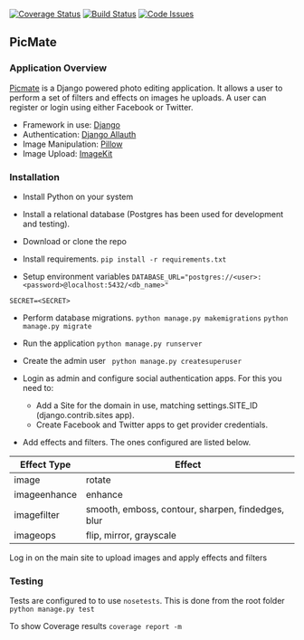 [![Coverage Status](https://coveralls.io/repos/github/andela-egichuri/checkpoint4/badge.svg?branch=develop)](https://coveralls.io/github/andela-egichuri/checkpoint4?branch=develop) [![Build Status](https://travis-ci.org/andela-egichuri/checkpoint4.svg?branch=develop)](https://travis-ci.org/andela-egichuri/checkpoint4) [![Code Issues](https://www.quantifiedcode.com/api/v1/project/85cca79685584a9ca2dac184ebbfbf60/snapshot/origin:develop:HEAD/badge.svg)](https://www.quantifiedcode.com/app/project/85cca79685584a9ca2dac184ebbfbf60)
## PicMate
### Application Overview
[Picmate](http://picmate.herokuapp.com) is a Django powered photo editing application. It allows a user to perform a set of filters and effects on images he uploads.
A user can register or login using either Facebook or Twitter.

 - Framework in use: [Django](https://www.djangoproject.com/)
 - Authentication: [Django Allauth](https://github.com/pennersr/django-allauth)
 - Image Manipulation: [Pillow](http://python-pillow.org/)
 - Image Upload: [ImageKit](https://github.com/matthewwithanm/django-imagekit)

### Installation

 * Install Python on your system

 * Install a relational database (Postgres has been used for development and testing).

 * Download or clone the repo

 * Install requirements.
`pip install -r requirements.txt`
 * Setup environment variables
`DATABASE_URL="postgres://<user>:<password>@localhost:5432/<db_name>"`

`SECRET=<SECRET>`

 * Perform database migrations.
`python manage.py makemigrations`
`python manage.py migrate`

 * Run the application
`python manage.py runserver`

 * Create the admin user
 ` python manage.py createsuperuser`
 * Login as admin and configure social authentication apps. For this you need to:

     * Add a Site for the domain in use, matching settings.SITE_ID (django.contrib.sites app).
     * Create Facebook and Twitter apps to get provider credentials.
 * Add effects and filters. The ones configured are listed below.

|Effect Type  | Effect  |
|---|---|
|image | rotate|
|imageenhance | enhance |
|imagefilter | smooth, emboss, contour, sharpen, findedges, blur|
|imageops | flip, mirror, grayscale |
Log in on the main site to upload images and apply effects and filters

### Testing
Tests are configured to to use `nosetests`. This is done from the root folder
`python manage.py test`

To show Coverage results
`coverage report -m`
